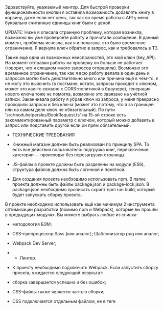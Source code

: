 Здравствуйте, уважаемый ментор. Для быстрой проверки функциональности кнопки я оставила возможность добавлять книгу в корзину, даже если нет цены, так как во время работы с API у меня буквально считанные единицы книг были с ценой.

UPDATE: Ниже я описала странную проблему, которая возникла, возможно вы уже проверяете работу и прочитали сообщение. В данный момент, проблема исчезла, как я и полагала, это было временное ограничение. Я вернула ключ обратно в запрос, как и требовалось в ТЗ.

Также ещё одна из возможных неиспраностей, это мой ключ (key_API). На момент отправки работы на проверку он больше не работает (говорит, что я слишком много запросов отправила). Возможно это временное ограничение, так как я всю работу делала в один день и запросов могло быть действительно много или причина ещё в чём-то, я не могу это выяснить (в постмане, кстати, запросы проходят с ключом, может это как-то связано с CORS-политикой в браузере), генерация нового ключа тоже не помогла, возможно это завязано на учётной записи. Заканчивала работу я убрав ключ из запроса, у меня прекрасно проходили запросы и без ключа (может это потому, что я за границей или на самом деле ключ не обязательный). По пути 'src/moduhelpersles/BookRequest.ts' на 15-ой строке есть закомментированный параметр с ключом, который можно добавить в запрос или подставить другой если он прям обязательный.


* ТЕХНИЧЕСКИЕ ТРЕБОВАНИЯ

+ Книжный магазин должен быть реализован по принципу SPA.
То есть все действия пользователя: подгрузка книг, переключение категории — происходят без перезагрузки страницы.

+ JS-файлы в проекте должны быть разделены на модули (ES6), структура файлов должна быть логичной и понятной.

+ Для создания проекта необходимо использовать npm. В папке проекта должны быть файлы package.json и package-lock.json. В package.json необходимо прописать скрипт npm run build, который будет запускать сборку проекта.

В проекте необходимо использовать ещё как минимум 2 инструмента оптимизации разработки (помимо npm и Webpack), которые вы прошли в предыдущих модулях. Вы можете выбрать любые из списка:
+ методология БЭМ;
+ CSS-препроцессор Sass (или аналог);
Шаблонизатор pug или аналог;
+ Webpack Dev Server;
+ - Линтер.

+ К проекту необходимо подключить Webpack.
Если запустить сборку проекта, ожидается следующий результат:
+ сборка завершается успешно и без ошибок;
+ CSS-файлы также является частью сборки;
+ CSS подключается отдельным файлом, не в теге <style>;
+ JS и CSS-файлы минифицируются в процессе сборки.


* ТРЕБОВАНИЯ К ВЁРСТКЕ И CSS

1. Вёрстка должна соответствовать макету. Добиваться Pixel-Perfect соответствия не обязательно, но основные моменты должны быть соблюдены:
+ цветовая гамма,
+ шрифты,
+ размеры,
+ отступы.

2. + Приложение должно корректно отображаться на различных разрешениях. К сожалению, дизайна для мобильной версии в макете нет, поэтому постарайтесь реализовать её самостоятельно.
Не нужно придумывать сложный дизайн, достаточно будет просто перегруппировать элементы так, чтобы они помещались на маленьком экране.

3. + В приложении должны присутствовать разделы <header>, <main> и <nav>. Ссылки должны быть прописаны в теге <a>, кнопки должны быть реализованы элементом <button>, и так далее. Не забывайте также про обязательный атрибут alt у изображений.

4. + При наведении курсора на любые кликабельные элементы должен появляться cursor: pointer.
Соблюдайте семантическую вёрстку.

5. + Использовать селекторы по тегу и id для задания стилей нельзя. Используйте классы.